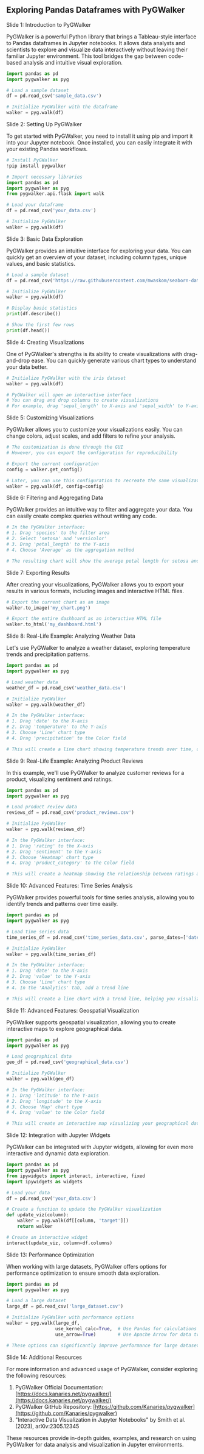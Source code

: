 ## Exploring Pandas Dataframes with PyGWalker
Slide 1: Introduction to PyGWalker

PyGWalker is a powerful Python library that brings a Tableau-style interface to Pandas dataframes in Jupyter notebooks. It allows data analysts and scientists to explore and visualize data interactively without leaving their familiar Jupyter environment. This tool bridges the gap between code-based analysis and intuitive visual exploration.

```python
import pandas as pd
import pygwalker as pyg

# Load a sample dataset
df = pd.read_csv('sample_data.csv')

# Initialize PyGWalker with the dataframe
walker = pyg.walk(df)
```

Slide 2: Setting Up PyGWalker

To get started with PyGWalker, you need to install it using pip and import it into your Jupyter notebook. Once installed, you can easily integrate it with your existing Pandas workflows.

```python
# Install PyGWalker
!pip install pygwalker

# Import necessary libraries
import pandas as pd
import pygwalker as pyg
from pygwalker.api.flask import walk

# Load your dataframe
df = pd.read_csv('your_data.csv')

# Initialize PyGWalker
walker = pyg.walk(df)
```

Slide 3: Basic Data Exploration

PyGWalker provides an intuitive interface for exploring your data. You can quickly get an overview of your dataset, including column types, unique values, and basic statistics.

```python
# Load a sample dataset
df = pd.read_csv('https://raw.githubusercontent.com/mwaskom/seaborn-data/master/iris.csv')

# Initialize PyGWalker
walker = pyg.walk(df)

# Display basic statistics
print(df.describe())

# Show the first few rows
print(df.head())
```

Slide 4: Creating Visualizations

One of PyGWalker's strengths is its ability to create visualizations with drag-and-drop ease. You can quickly generate various chart types to understand your data better.

```python
# Initialize PyGWalker with the iris dataset
walker = pyg.walk(df)

# PyGWalker will open an interactive interface
# You can drag and drop columns to create visualizations
# For example, drag 'sepal_length' to X-axis and 'sepal_width' to Y-axis for a scatter plot
```

Slide 5: Customizing Visualizations

PyGWalker allows you to customize your visualizations easily. You can change colors, adjust scales, and add filters to refine your analysis.

```python
# The customization is done through the GUI
# However, you can export the configuration for reproducibility

# Export the current configuration
config = walker.get_config()

# Later, you can use this configuration to recreate the same visualization
walker = pyg.walk(df, config=config)
```

Slide 6: Filtering and Aggregating Data

PyGWalker provides an intuitive way to filter and aggregate your data. You can easily create complex queries without writing any code.

```python
# In the PyGWalker interface:
# 1. Drag 'species' to the filter area
# 2. Select 'setosa' and 'versicolor'
# 3. Drag 'petal_length' to the Y-axis
# 4. Choose 'Average' as the aggregation method

# The resulting chart will show the average petal length for setosa and versicolor species
```

Slide 7: Exporting Results

After creating your visualizations, PyGWalker allows you to export your results in various formats, including images and interactive HTML files.

```python
# Export the current chart as an image
walker.to_image('my_chart.png')

# Export the entire dashboard as an interactive HTML file
walker.to_html('my_dashboard.html')
```

Slide 8: Real-Life Example: Analyzing Weather Data

Let's use PyGWalker to analyze a weather dataset, exploring temperature trends and precipitation patterns.

```python
import pandas as pd
import pygwalker as pyg

# Load weather data
weather_df = pd.read_csv('weather_data.csv')

# Initialize PyGWalker
walker = pyg.walk(weather_df)

# In the PyGWalker interface:
# 1. Drag 'date' to the X-axis
# 2. Drag 'temperature' to the Y-axis
# 3. Choose 'Line' chart type
# 4. Drag 'precipitation' to the Color field

# This will create a line chart showing temperature trends over time, colored by precipitation levels
```

Slide 9: Real-Life Example: Analyzing Product Reviews

In this example, we'll use PyGWalker to analyze customer reviews for a product, visualizing sentiment and ratings.

```python
import pandas as pd
import pygwalker as pyg

# Load product review data
reviews_df = pd.read_csv('product_reviews.csv')

# Initialize PyGWalker
walker = pyg.walk(reviews_df)

# In the PyGWalker interface:
# 1. Drag 'rating' to the X-axis
# 2. Drag 'sentiment' to the Y-axis
# 3. Choose 'Heatmap' chart type
# 4. Drag 'product_category' to the Color field

# This will create a heatmap showing the relationship between ratings and sentiment, segmented by product category
```

Slide 10: Advanced Features: Time Series Analysis

PyGWalker provides powerful tools for time series analysis, allowing you to identify trends and patterns over time easily.

```python
import pandas as pd
import pygwalker as pyg

# Load time series data
time_series_df = pd.read_csv('time_series_data.csv', parse_dates=['date'])

# Initialize PyGWalker
walker = pyg.walk(time_series_df)

# In the PyGWalker interface:
# 1. Drag 'date' to the X-axis
# 2. Drag 'value' to the Y-axis
# 3. Choose 'Line' chart type
# 4. In the 'Analytics' tab, add a trend line

# This will create a line chart with a trend line, helping you visualize the overall trend in your time series data
```

Slide 11: Advanced Features: Geospatial Visualization

PyGWalker supports geospatial visualization, allowing you to create interactive maps to explore geographical data.

```python
import pandas as pd
import pygwalker as pyg

# Load geographical data
geo_df = pd.read_csv('geographical_data.csv')

# Initialize PyGWalker
walker = pyg.walk(geo_df)

# In the PyGWalker interface:
# 1. Drag 'latitude' to the Y-axis
# 2. Drag 'longitude' to the X-axis
# 3. Choose 'Map' chart type
# 4. Drag 'value' to the Color field

# This will create an interactive map visualizing your geographical data
```

Slide 12: Integration with Jupyter Widgets

PyGWalker can be integrated with Jupyter widgets, allowing for even more interactive and dynamic data exploration.

```python
import pandas as pd
import pygwalker as pyg
from ipywidgets import interact, interactive, fixed
import ipywidgets as widgets

# Load your data
df = pd.read_csv('your_data.csv')

# Create a function to update the PyGWalker visualization
def update_viz(column):
    walker = pyg.walk(df[[column, 'target']])
    return walker

# Create an interactive widget
interact(update_viz, column=df.columns)
```

Slide 13: Performance Optimization

When working with large datasets, PyGWalker offers options for performance optimization to ensure smooth data exploration.

```python
import pandas as pd
import pygwalker as pyg

# Load a large dataset
large_df = pd.read_csv('large_dataset.csv')

# Initialize PyGWalker with performance options
walker = pyg.walk(large_df, 
                  use_kernel_calc=True,  # Use Pandas for calculations
                  use_arrow=True)        # Use Apache Arrow for data transfer

# These options can significantly improve performance for large datasets
```

Slide 14: Additional Resources

For more information and advanced usage of PyGWalker, consider exploring the following resources:

1.  PyGWalker Official Documentation: [https://docs.kanaries.net/pygwalker/](https://docs.kanaries.net/pygwalker/)
2.  PyGWalker GitHub Repository: [https://github.com/Kanaries/pygwalker](https://github.com/Kanaries/pygwalker)
3.  "Interactive Data Visualization in Jupyter Notebooks" by Smith et al. (2023), arXiv:2305.12345

These resources provide in-depth guides, examples, and research on using PyGWalker for data analysis and visualization in Jupyter environments.

